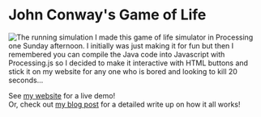 # John Conway's Game of Life
![The running simulation](https://s3-eu-west-1.amazonaws.com/stefano-lupo-blog-photos/game-of-life/GameOfLife.gif)
I made this game of life simulator in Processing one Sunday afternoon. I initially was just making it for fun but then I remembered you can compile the Java code into Javascript with Processing.js so I decided to make it interactive with HTML buttons and stick it on my website for any one who is bored and looking to kill 20 seconds...

See [my website](http://stefanolupo.tech#game-of-life) for a live demo!   
Or, check out [my blog post](http://stefanolupo.tech/blog/2017/10/17/GameOfLife/) for a detailed write up on how it all works!
